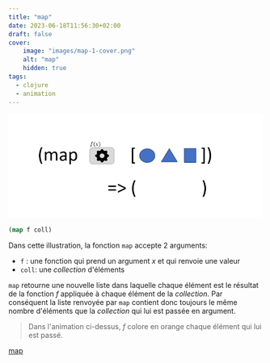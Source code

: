 ```yaml
---
title: "map"
date: 2023-06-18T11:56:30+02:00
draft: false
cover:
    image: "images/map-1-cover.png"
    alt: "map"
    hidden: true
tags:
  - clojure
  - animation    
---
```


![filter](./images/map-1.gif)

```clojure
(map f coll)
```

Dans cette illustration, la fonction `map` accepte 2 arguments:
- `f` : une fonction qui prend un argument *x* et qui renvoie une valeur
- `coll`: une *collection* d'éléments

`map` retourne une nouvelle liste dans laquelle chaque élément est le résultat de la fonction *f* appliquée à chaque élément de la *collection*. Par conséquent la liste renvoyée par `map` contient donc toujours le même nombre d'éléments que la *collection* qui lui est passée en argument.

> Dans l'animation ci-dessus, *f* colore en orange chaque élément qui lui est passé.

[map](https://clojuredocs.org/clojure.core/map)